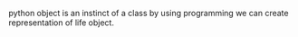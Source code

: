 python object is an instinct of a class by using programming we can create representation of life object.
